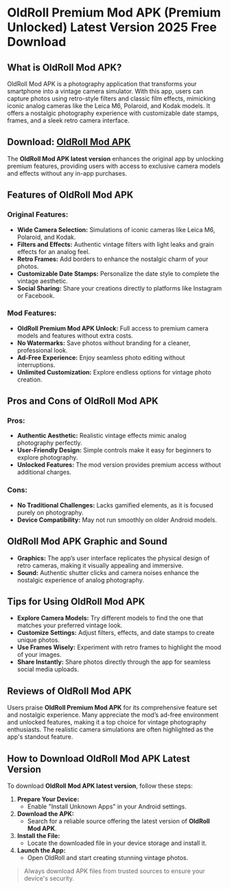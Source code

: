 # OldRoll Premium Mod APK (Premium Unlocked) Latest Version 2025 Free Download

## What is OldRoll Mod APK?

OldRoll Mod APK is a photography application that transforms your smartphone into a vintage camera simulator. With this app, users can capture photos using retro-style filters and classic film effects, mimicking iconic analog cameras like the Leica M6, Polaroid, and Kodak models. It offers a nostalgic photography experience with customizable date stamps, frames, and a sleek retro camera interface.

## Download: [OldRoll Mod APK](https://modhello.com/oldroll/)

The **OldRoll Mod APK latest version** enhances the original app by unlocking premium features, providing users with access to exclusive camera models and effects without any in-app purchases.

## Features of OldRoll Mod APK

### Original Features:
- **Wide Camera Selection:** Simulations of iconic cameras like Leica M6, Polaroid, and Kodak.
- **Filters and Effects:** Authentic vintage filters with light leaks and grain effects for an analog feel.
- **Retro Frames:** Add borders to enhance the nostalgic charm of your photos.
- **Customizable Date Stamps:** Personalize the date style to complete the vintage aesthetic.
- **Social Sharing:** Share your creations directly to platforms like Instagram or Facebook.

### Mod Features:
- **OldRoll Premium Mod APK Unlock:** Full access to premium camera models and features without extra costs.
- **No Watermarks:** Save photos without branding for a cleaner, professional look.
- **Ad-Free Experience:** Enjoy seamless photo editing without interruptions.
- **Unlimited Customization:** Explore endless options for vintage photo creation.

## Pros and Cons of OldRoll Mod APK

### Pros:
- **Authentic Aesthetic:** Realistic vintage effects mimic analog photography perfectly.
- **User-Friendly Design:** Simple controls make it easy for beginners to explore photography.
- **Unlocked Features:** The mod version provides premium access without additional charges.

### Cons:
- **No Traditional Challenges:** Lacks gamified elements, as it is focused purely on photography.
- **Device Compatibility:** May not run smoothly on older Android models.

## OldRoll Mod APK Graphic and Sound

- **Graphics:** The app’s user interface replicates the physical design of retro cameras, making it visually appealing and immersive.
- **Sound:** Authentic shutter clicks and camera noises enhance the nostalgic experience of analog photography.

## Tips for Using OldRoll Mod APK

- **Explore Camera Models:** Try different models to find the one that matches your preferred vintage look.
- **Customize Settings:** Adjust filters, effects, and date stamps to create unique photos.
- **Use Frames Wisely:** Experiment with retro frames to highlight the mood of your images.
- **Share Instantly:** Share photos directly through the app for seamless social media uploads.

## Reviews of OldRoll Mod APK

Users praise **OldRoll Premium Mod APK** for its comprehensive feature set and nostalgic experience. Many appreciate the mod’s ad-free environment and unlocked features, making it a top choice for vintage photography enthusiasts. The realistic camera simulations are often highlighted as the app's standout feature.

## How to Download OldRoll Mod APK Latest Version

To download **OldRoll Mod APK latest version**, follow these steps:

1. **Prepare Your Device:**
   - Enable "Install Unknown Apps" in your Android settings.
2. **Download the APK:**
   - Search for a reliable source offering the latest version of **OldRoll Mod APK**.
3. **Install the File:**
   - Locate the downloaded file in your device storage and install it.
4. **Launch the App:**
   - Open OldRoll and start creating stunning vintage photos.

> Always download APK files from trusted sources to ensure your device's security.
